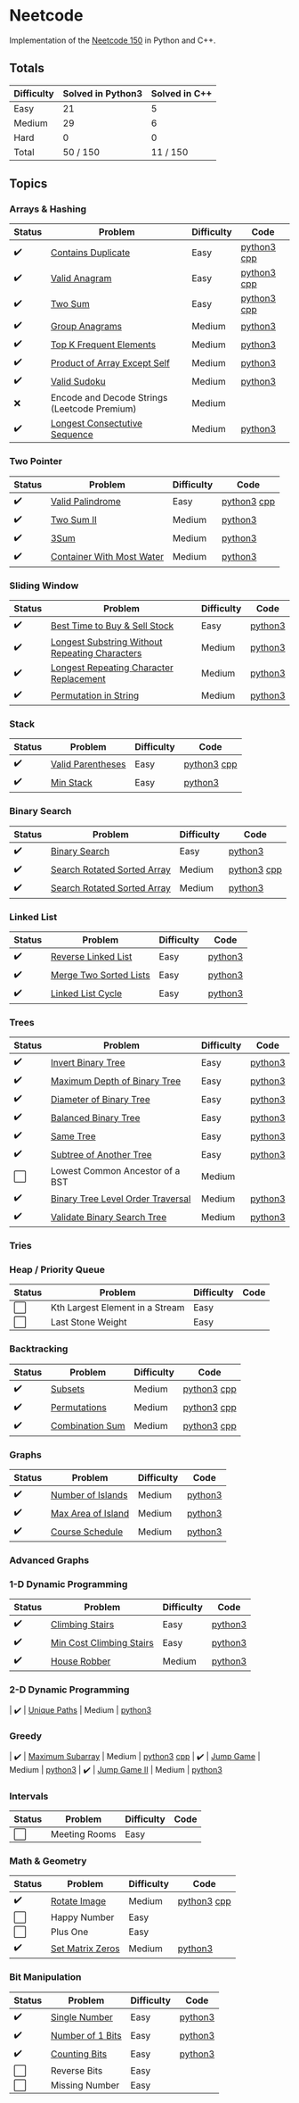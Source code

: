 # Neetcode

Implementation of the [Neetcode 150](https://neetcode.io/practice) in Python and C++.

## Totals

| Difficulty | Solved in Python3 | Solved in C++
|------------|-------------------|---------------
| Easy       | 21                | 5
| Medium     | 29                | 6
| Hard       | 0                 | 0 
| Total      | 50 / 150          | 11 / 150

## Topics

### Arrays & Hashing

| Status             |Problem  | Difficulty | Code
|--------------------|---------|------------|---
| :heavy_check_mark: | [Contains Duplicate](https://leetcode.com/problems/contains-duplicate) | Easy | [python3](https://github.com/abeleinin/neetcode/blob/main/neetcode150/easy/217-Contains-Duplicate.py) [cpp](https://github.com/abeleinin/neetcode/blob/main/neetcode150/easy/cpp/217-Contains-Duplicate.cpp)
| :heavy_check_mark: | [Valid Anagram](https://leetcode.com/problems/valid-anagram) | Easy | [python3](https://github.com/abeleinin/neetcode/blob/main/neetcode150/easy/242-Valid-Anagram.py) [cpp](https://github.com/abeleinin/neetcode/blob/main/neetcode150/easy/cpp/242-Valid-Anagram.cpp)
| :heavy_check_mark: | [Two Sum](https://leetcode.com/problems/two-sum) | Easy | [python3](https://github.com/abeleinin/neetcode/blob/main/neetcode150/easy/1-Two-Sum.py) [cpp](https://github.com/abeleinin/neetcode/blob/main/neetcode150/easy/cpp/1-Two-Sum.cpp)
| :heavy_check_mark: | [Group Anagrams](https://leetcode.com/problems/group-anagrams) | Medium | [python3](https://github.com/abeleinin/neetcode/blob/main/neetcode150/medium/49-Group-Anagrams.py)
| :heavy_check_mark: | [Top K Frequent Elements](https://leetcode.com/problems/top-k-frequent-elements/) | Medium | [python3](https://github.com/abeleinin/neetcode/blob/main/neetcode150/medium/347-Top-K-Frequent-Elements.py)
| :heavy_check_mark: | [Product of Array Except Self](https://leetcode.com/problems/product-of-array-except-self/) | Medium | [python3](https://github.com/abeleinin/neetcode/blob/main/neetcode150/medium/238-Product-of-Array-Except-Self.py)
| :heavy_check_mark: | [Valid Sudoku](https://leetcode.com/problems/valid-sudoku/) | Medium | [python3](https://github.com/abeleinin/neetcode/blob/main/neetcode150/medium/36-Valid-Sudoku.py)
| :x: | Encode and Decode Strings (Leetcode Premium) | Medium
| :heavy_check_mark: | [Longest Consectutive Sequence](https://leetcode.com/problems/longest-consectutive-sequence/) | Medium | [python3](https://github.com/abeleinin/neetcode/blob/main/neetcode150/medium/128-Longest-Consecutive-Sequence.py)

### Two Pointer
| Status             |Problem  | Difficulty | Code
|--------------------|---------|------------|-----
| :heavy_check_mark: | [Valid Palindrome](https://leetcode.com/problems/valid-palindrome) | Easy | [python3](https://github.com/abeleinin/neetcode/blob/main/neetcode150/easy/125-Valid-Palindrome.py) [cpp](https://github.com/abeleinin/neetcode/blob/main/neetcode150/easy/125-Valid-Palindrome.cpp)
| :heavy_check_mark: | [Two Sum II](https://leetcode.com/problems/two-sum-ii-input-array-is-sorted/) | Medium | [python3](https://github.com/abeleinin/neetcode/blob/main/neetcode150/easy/167-Two-Sum-II.py)
| :heavy_check_mark: | [3Sum](https://leetcode.com/problems/3sum/) | Medium | [python3](https://github.com/abeleinin/neetcode/blob/main/neetcode150/easy/15-3Sum.py)
| :heavy_check_mark: | [Container With Most Water](https://leetcode.com/problems/container-with-most-water/) | Medium | [python3](https://github.com/abeleinin/neetcode/blob/main/neetcode150/easy/11-Container-With-Most-Water.py)

### Sliding Window
| Status             |Problem  | Difficulty | Code
|--------------------|---------|------------|-----
| :heavy_check_mark: | [Best Time to Buy & Sell Stock](https://leetcode.com/problems/best-time-to-buy-and-sell-stock) | Easy | [python3](https://github.com/abeleinin/neetcode/blob/main/neetcode150/easy/121-Best-Time-to-Buy-and-Sell-Stock.py)
| :heavy_check_mark: | [Longest Substring Without Repeating Characters](https://leetcode.com/problems/longest-substring-without-repeating-characters/) | Medium | [python3](https://github.com/abeleinin/neetcode/blob/main/neetcode150/easy/3-Longest-Substring-Without-Repeating-Characters.py)
| :heavy_check_mark: | [Longest Repeating Character Replacement](https://leetcode.com/problems/longest-repeating-character-replacement/) | Medium | [python3](https://github.com/abeleinin/neetcode/blob/main/neetcode150/easy/424-Longest-Repeating-Character-Replacement.py)
| :heavy_check_mark: | [Permutation in String](https://leetcode.com/problems/permutation-in-string/) | Medium | [python3](https://github.com/abeleinin/neetcode/blob/main/neetcode150/easy/567-Permutation-in-String.py)

### Stack
| Status             |Problem  | Difficulty | Code
|--------------------|---------|------------|-----
| :heavy_check_mark: | [Valid Parentheses](https://leetcode.com/problems/valid-parentheses) | Easy | [python3](https://github.com/abeleinin/neetcode/blob/main/neetcode150/easy/20-Valid-Parentheses.py) [cpp](https://github.com/abeleinin/neetcode/blob/main/neetcode150/easy/cpp/20-Valid-Parentheses.cpp)
| :heavy_check_mark: | [Min Stack](https://leetcode.com/problems/min-stack) | Easy | [python3](https://github.com/abeleinin/neetcode/blob/main/neetcode150/easy/155-Min-Stack.py)

### Binary Search
| Status             |Problem  | Difficulty | Code
|--------------------|---------|------------|-----
| :heavy_check_mark: | [Binary Search](https://leetcode.com/problems/binary-search) | Easy | [python3](https://github.com/abeleinin/neetcode/blob/main/neetcode150/easy/704-Binary-Search.py)
| :heavy_check_mark: | [Search Rotated Sorted Array](https://leetcode.com/problems/search-in-rotated-sorted-array) | Medium | [python3](https://github.com/abeleinin/neetcode/blob/main/neetcode150/medium/33-Search-in-Rotated-Sorted-Array.py) [cpp](neetcode150/medium/33-Search-in-Rotated-Sorted-Array.cpp)
| :heavy_check_mark: | [Search Rotated Sorted Array](https://leetcode.com/problems/find-minimum-in-rotated-sorted-array/) | Medium | [python3](https://github.com/abeleinin/neetcode/blob/main/neetcode150/medium/153-Find-Minimum-in-Rotated-Sorted-Array.py) 

### Linked List
| Status             |Problem  | Difficulty | Code
|--------------------|---------|------------|-----
| :heavy_check_mark: | [Reverse Linked List](https://leetcode.com/problems/reverse-linked-list) | Easy | [python3](https://github.com/abeleinin/neetcode/blob/main/neetcode150/easy/206-Reverse-Linked-List.py)
| :heavy_check_mark: | [Merge Two Sorted Lists](https://leetcode.com/problems/merge-two-sorted-lists) | Easy | [python3](https://github.com/abeleinin/neetcode/blob/main/neetcode150/easy/21-Merge-Two-Sorted-Lists.py)
| :heavy_check_mark: | [Linked List Cycle](https://leetcode.com/problems/linked-list-cycle) | Easy | [python3](https://github.com/abeleinin/neetcode/blob/main/neetcode150/easy/141-Linked-List-Cycle.py)

### Trees
| Status             |Problem  | Difficulty | Code
|--------------------|---------|------------|-----
| :heavy_check_mark: | [Invert Binary Tree](https://leetcode.com/problems/invert-binary-tree) | Easy | [python3](https://github.com/abeleinin/neetcode/blob/main/neetcode150/easy/226-Invert-Binary-Tree.py)
| :heavy_check_mark: | [Maximum Depth of Binary Tree](https://leetcode.com/problems/maximum-depth-of-binary-tree) | Easy | [python3](https://github.com/abeleinin/neetcode/blob/main/neetcode150/easy/104-Maximum-Depth-of-Binary-Tree.py)
| :heavy_check_mark: | [Diameter of Binary Tree](https://leetcode.com/problems/diameter-of-binary-tree) | Easy | [python3](https://github.com/abeleinin/neetcode/blob/main/neetcode150/easy/543-Diameter-of-Binary-Tree.py)
| :heavy_check_mark: | [Balanced Binary Tree](https://leetcode.com/problems/balanced-binary-tree) | Easy | [python3](https://github.com/abeleinin/neetcode/blob/main/neetcode150/easy/110-Balanced-Binary-Tree.py)
| :heavy_check_mark: | [Same Tree](https://leetcode.com/problems/same-tree) | Easy | [python3](https://github.com/abeleinin/neetcode/blob/main/neetcode150/easy/100-Same-Tree.py)
| :heavy_check_mark: | [Subtree of Another Tree](https://leetcode.com/problems/subtree-of-another-tree) | Easy | [python3](https://github.com/abeleinin/neetcode/blob/main/neetcode150/easy/572-Subtree-of-Another-Tree.py)
| :white_large_square: | Lowest Common Ancestor of a BST | Medium
| :heavy_check_mark: | [Binary Tree Level Order Traversal](https://leetcode.com/problems/binary-tree-level-order-traversal/) | Medium | [python3](https://github.com/abeleinin/neetcode/blob/main/neetcode150/medium/102-Binary-Tree-Level-Order-Traversal.py)
| :heavy_check_mark: | [Validate Binary Search Tree](https://leetcode.com/problems/validate-binary-search-tree/) | Medium | [python3](https://github.com/abeleinin/neetcode/blob/main/neetcode150/medium/98-Validate-Binary-Search-Tree.py)

### Tries

### Heap / Priority Queue
| Status             |Problem  | Difficulty | Code
|--------------------|---------|------------|-----
| :white_large_square: | Kth Largest Element in a Stream | Easy 
| :white_large_square: | Last Stone Weight | Easy 

### Backtracking
| Status             |Problem  | Difficulty | Code
|--------------------|---------|------------|-----
| :heavy_check_mark: | [Subsets](https://leetcode.com/problems/subsets) | Medium | [python3](https://github.com/abeleinin/neetcode/blob/main/neetcode150/medium/78-Subsets.py) [cpp](https://github.com/abeleinin/neetcode/blob/main/neetcode150/medium/cpp/78-Subsets.cpp)
| :heavy_check_mark: | [Permutations](https://leetcode.com/problems/permutations) | Medium | [python3](https://github.com/abeleinin/neetcode/blob/main/neetcode150/medium/46-Permutations.py) [cpp](https://github.com/abeleinin/neetcode/blob/main/neetcode150/medium/cpp/46-Permutations.cpp)
| :heavy_check_mark: | [Combination Sum](https://leetcode.com/problems/combination-sum) | Medium | [python3](https://github.com/abeleinin/neetcode/blob/main/neetcode150/medium/39-Combination-Sum.py) [cpp](https://github.com/abeleinin/neetcode/blob/main/neetcode150/medium/cpp/39-Combination-Sum.cpp)

### Graphs
| Status             |Problem  | Difficulty | Code
|--------------------|---------|------------|-----
| :heavy_check_mark: | [Number of Islands](https://leetcode.com/problems/number-of-islands) | Medium | [python3](https://github.com/abeleinin/neetcode/blob/main/neetcode150/medium/200-Number-of-Islands.py)
| :heavy_check_mark: | [Max Area of Island](https://leetcode.com/problems/max-area-of-island/) | Medium | [python3](https://github.com/abeleinin/neetcode/blob/main/neetcode150/medium/695-Max-Area-of-Island.py)
| :heavy_check_mark: | [Course Schedule](https://leetcode.com/problems/course-schedule/) | Medium | [python3](https://github.com/abeleinin/neetcode/blob/main/neetcode150/medium/207-Course-Schedule.py)

### Advanced Graphs

### 1-D Dynamic Programming
| Status             |Problem  | Difficulty | Code
|--------------------|---------|------------|-----
| :heavy_check_mark: | [Climbing Stairs](https://leetcode.com/problems/climbing-stairs) | Easy | [python3](https://github.com/abeleinin/neetcode/blob/main/neetcode150/easy/70-Climbing-Stairs.py)
| :heavy_check_mark: | [Min Cost Climbing Stairs](https://leetcode.com/problems/min-cost-climbing-stairs) | Easy | [python3](https://github.com/abeleinin/neetcode/blob/main/neetcode150/easy/746-Min-Cost-Climbing-Stairs.py)
| :heavy_check_mark: | [House Robber](https://leetcode.com/problems/house-robber) | Medium | [python3](https://github.com/abeleinin/neetcode/blob/main/neetcode150/medium/198-House-Robber.py) 

### 2-D Dynamic Programming
| :heavy_check_mark: | [Unique Paths](https://leetcode.com/problems/unique-paths) | Medium | [python3](https://github.com/abeleinin/neetcode/blob/main/neetcode150/medium/62-Unique-Paths.py) 

### Greedy
| :heavy_check_mark: | [Maximum Subarray](https://leetcode.com/problems/maximum-subarray) | Medium | [python3](https://github.com/abeleinin/neetcode/blob/main/neetcode150/medium/52-Maximum-Subarray.py) [cpp](https://github.com/abeleinin/neetcode/blob/main/neetcode150/medium/cpp/52-Maximum-Subarray.cpp)
| :heavy_check_mark: | [Jump Game](https://leetcode.com/problems/jump-game) | Medium | [python3](https://github.com/abeleinin/neetcode/blob/main/neetcode150/medium/55-Jump-Game.py) 
| :heavy_check_mark: | [Jump Game II](https://leetcode.com/problems/jump-game-ii) | Medium | [python3](https://github.com/abeleinin/neetcode/blob/main/neetcode150/medium/45-Jump-Game-II.py) 

### Intervals
| Status             |Problem  | Difficulty | Code
|--------------------|---------|------------|-----
| :white_large_square: | Meeting Rooms | Easy 

### Math & Geometry 
| Status             |Problem  | Difficulty | Code
|--------------------|---------|------------|-----
| :heavy_check_mark: | [Rotate Image](https://leetcode.com/problems/rotate-image/) | Medium | [python3](https://github.com/abeleinin/neetcode/blob/main/neetcode150/medium/48-Rotate-Image.py) [cpp](https://github.com/abeleinin/neetcode/blob/main/neetcode150/medium/cpp/48-Rotate-Image.cpp)
| :white_large_square: | Happy Number | Easy 
| :white_large_square: | Plus One | Easy 
| :heavy_check_mark: | [Set Matrix Zeros](https://leetcode.com/problems/set-matrix-zeroes/) | Medium | [python3](https://github.com/abeleinin/neetcode/blob/main/neetcode150/medium/73-Set-Matrix-Zeros.py)

### Bit Manipulation
| Status             |Problem  | Difficulty | Code
|--------------------|---------|------------|-----
| :heavy_check_mark: | [Single Number](https://leetcode.com/problems/single-number/) | Easy | [python3](https://github.com/abeleinin/neetcode/blob/main/neetcode150/easy/136-Single-Number.py)
| :heavy_check_mark: | [Number of 1 Bits](https://leetcode.com/problems/number-of-1-bits/) | Easy | [python3](https://github.com/abeleinin/neetcode/blob/main/neetcode150/easy/191-Number-of-1-Bits.py)
| :heavy_check_mark: | [Counting Bits](https://leetcode.com/problems/counting-bits/) | Easy | [python3](https://github.com/abeleinin/neetcode/blob/main/neetcode150/easy/338-Counting-Bits.py)
| :white_large_square: | Reverse Bits | Easy 
| :white_large_square: | Missing Number | Easy 
